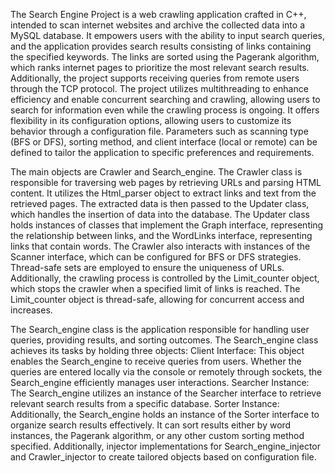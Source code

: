 The Search Engine Project is a web crawling application crafted in C++, intended to scan internet
websites and archive the collected data into a MySQL database.
It empowers users with the ability to input search queries, and the application provides search 
results consisting of links containing the specified keywords. The links are sorted using the 
Pagerank algorithm, which ranks internet pages to prioritize the most relevant search results.
Additionally, the project supports receiving queries from remote users through the TCP protocol.
The project utilizes multithreading to enhance efficiency and enable concurrent searching and 
crawling, allowing users to search for information even while the crawling process is ongoing. 
It offers flexibility in its configuration options, allowing users to customize its behavior 
through a configuration file. Parameters such as scanning type (BFS or DFS), sorting method,
and client interface (local or remote) can be defined to tailor the application to specific 
preferences and requirements.

The main objects are Crawler and Search_engine.
The Crawler class is responsible for traversing web pages by retrieving URLs and parsing HTML content. 
It utilizes the Html_parser object to extract links and text from the retrieved pages. The extracted
data is then passed to the Updater class, which handles the insertion of data into the database.
The Updater class holds instances of classes that implement the Graph interface, representing the 
relationship between links, and the WordLinks interface, representing links that contain words.
The Crawler also interacts with instances of the Scanner interface, which can be configured for BFS 
or DFS strategies. Thread-safe sets are employed to ensure the uniqueness of URLs.
Additionally, the crawling process is controlled by the Limit_counter object, which stops the crawler 
when a specified limit of links is reached. The Limit_counter object is thread-safe, allowing for 
concurrent access and increases.

The Search_engine class is the application responsible for handling user queries, providing results,
and sorting outcomes. The Search_engine class achieves its tasks by holding three objects:
Client Interface: This object enables the Search_engine to receive queries from users. Whether the queries 
are entered locally via the console or remotely through sockets, the Search_engine efficiently manages 
user interactions.
Searcher Instance: The Search_engine utilizes an instance of the Searcher interface to retrieve relevant 
search results from a specific database.
Sorter Instance: Additionally, the Search_engine holds an instance of the Sorter interface to organize 
search results effectively. It can sort results either by word instances, the Pagerank algorithm, or any
other custom sorting method specified.
Additionally, injector implementations for Search_engine_injector and Crawler_injector to create tailored 
objects based on configuration file.
